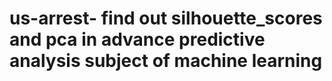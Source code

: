 # us-arrest- find out silhouette_scores and pca in advance predictive analysis subject of machine learning
